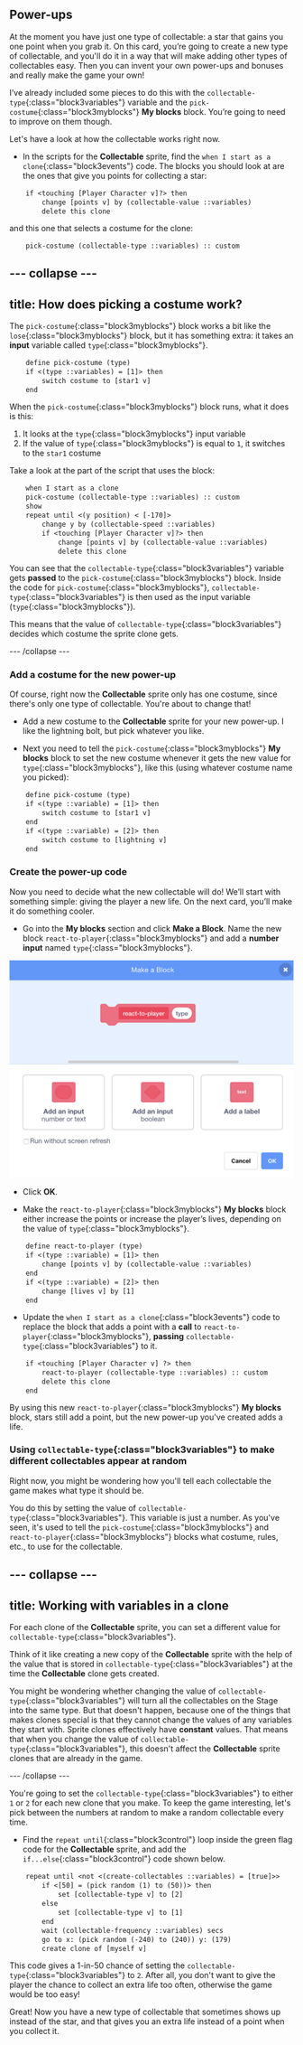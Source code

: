 ## Power-ups

At the moment you have just one type of collectable: a star that gains you one point when you grab it. On this card, you’re going to create a new type of collectable, and you'll do it in a way that will make adding other types of collectables easy. Then you can invent your own power-ups and bonuses and really make the game your own!

I’ve already included some pieces to do this with the `collectable-type`{:class="block3variables"} variable and the `pick-costume`{:class="block3myblocks"} **My blocks** block. You’re going to need to improve on them though. 

Let's have a look at how the collectable works right now.

+ In the scripts for the **Collectable** sprite, find the `when I start as a clone`{:class="block3events"} code. The blocks you should look at are the ones that give you points for collecting a star:

```blocks3
    if <touching [Player Character v]?> then
        change [points v] by (collectable-value ::variables)
        delete this clone
```

 and this one that selects a costume for the clone:

```blocks3
    pick-costume (collectable-type ::variables) :: custom
```

--- collapse ---
---
title: How does picking a costume work?
---

The `pick-costume`{:class="block3myblocks"} block works a bit like the `lose`{:class="block3myblocks"} block, but it has something extra: it takes an **input** variable called `type`{:class="block3myblocks"}.

```blocks3
    define pick-costume (type)
    if <(type ::variables) = [1]> then
        switch costume to [star1 v]
    end
```
    
When the `pick-costume`{:class="block3myblocks"} block runs, what it does is this:

1. It looks at the `type`{:class="block3myblocks"} input variable
1. If the value of `type`{:class="block3myblocks"} is equal to `1`, it switches to the `star1` costume

Take a look at the part of the script that uses the block:

```blocks3
    when I start as a clone
    pick-costume (collectable-type ::variables) :: custom
    show
    repeat until <(y position) < [-170]>
        change y by (collectable-speed ::variables)
        if <touching [Player Character v]?> then
            change [points v] by (collectable-value ::variables)
            delete this clone
```

You can see that the `collectable-type`{:class="block3variables"} variable gets **passed** to the `pick-costume`{:class="block3myblocks"} block. Inside the code for `pick-costume`{:class="block3myblocks"}, `collectable-type`{:class="block3variables"} is then used as the input variable (`type`{:class="block3myblocks"}).

This means that the value of `collectable-type`{:class="block3variables"} decides which costume the sprite clone gets.

--- /collapse ---

### Add a costume for the new power-up

Of course, right now the **Collectable** sprite only has one costume, since there's only one type of collectable. You're about to change that!

+ Add a new costume to the **Collectable** sprite for your new power-up. I like the lightning bolt, but pick whatever you like.

+ Next you need to tell the `pick-costume`{:class="block3myblocks"} **My blocks** block to set the new costume whenever it gets the new value for `type`{:class="block3myblocks"}, like this \(using whatever costume name you picked\): 

```blocks3
    define pick-costume (type)
    if <(type ::variable) = [1]> then
        switch costume to [star1 v]
    end
    if <(type ::variable) = [2]> then
        switch costume to [lightning v]
    end
```

### Create the power-up code

Now you need to decide what the new collectable will do! We’ll start with something simple: giving the player a new life. On the next card, you’ll make it do something cooler. 

+ Go into the **My blocks** section and click **Make a Block**. Name the new block `react-to-player`{:class="block3myblocks"} and add a **number input** named `type`{:class="block3myblocks"}.

![Type in the name for the block](images/powerupMakeName.png)

+ Click **OK**. 

+ Make the `react-to-player`{:class="block3myblocks"} **My blocks** block either increase the points or increase the player’s lives, depending on the value of `type`{:class="block3myblocks"}.  

```blocks3
    define react-to-player (type)
    if <(type ::variable) = [1]> then
        change [points v] by (collectable-value ::variables)
    end
    if <(type ::variable) = [2]> then
        change [lives v] by [1]
    end
```

+ Update the `when I start as a clone`{:class="block3events"} code to replace the block that adds a point with a **call** to `react-to-player`{:class="block3myblocks"}, **passing** `collectable-type`{:class="block3variables"} to it.
```blocks3
    if <touching [Player Character v] ?> then
        react-to-player (collectable-type ::variables) :: custom
        delete this clone
    end
```

By using this new `react-to-player`{:class="block3myblocks"} **My blocks** block, stars still add a point, but the new power-up you've created adds a life. 

### Using `collectable-type`{:class="block3variables"} to make different collectables appear at random

Right now, you might be wondering how you'll tell each collectable the game makes what type it should be.

You do this by setting the value of `collectable-type`{:class="block3variables"}. This variable is just a number. As you've seen, it's used to tell the `pick-costume`{:class="block3myblocks"} and `react-to-player`{:class="block3myblocks"} blocks what costume, rules, etc., to use for the collectable. 

--- collapse ---
---
title: Working with variables in a clone
---

For each clone of the **Collectable** sprite, you can set a different value for `collectable-type`{:class="block3variables"}. 

Think of it like creating a new copy of the **Collectable** sprite with the help of the value that is stored in `collectable-type`{:class="block3variables"} at the time the **Collectable** clone gets created. 

You might be wondering whether changing the value of `collectable-type`{:class="block3variables"} will turn all the collectables on the Stage into the same type. But that doesn't happen, because one of the things that makes clones special is that they cannot change the values of any variables they start with. Sprite clones effectively have **constant** values. That means that when you change the value of `collectable-type`{:class="block3variables"}, this doesn't affect the **Collectable** sprite clones that are already in the game.

--- /collapse ---

You're going to set the `collectable-type`{:class="block3variables"} to either `1` or `2` for each new clone that you make. To keep the game interesting, let's pick between the numbers at random to make a random collectable every time. 

+ Find the `repeat until`{:class="block3control"} loop inside the green flag code for the **Collectable** sprite, and add the `if...else`{:class="block3control"} code shown below.

```blocks3
    repeat until <not <(create-collectables ::variables) = [true]>>
        if <[50] = (pick random (1) to (50))> then
            set [collectable-type v] to [2]
        else
            set [collectable-type v] to [1]
        end
        wait (collectable-frequency ::variables) secs
        go to x: (pick random (-240) to (240)) y: (179)
        create clone of [myself v]
```

This code gives a 1-in-50 chance of setting the `collectable-type`{:class="block3variables"} to `2`. After all, you don't want to give the player the chance to collect an extra life too often, otherwise the game would be too easy!

Great! Now you have a new type of collectable that sometimes shows up instead of the star, and that gives you an extra life instead of a point when you collect it.
